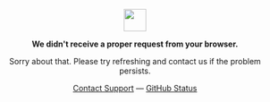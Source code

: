 <p align="center">
	<img width="40" src="https://github.githubassets.com/images/spinners/octocat-spinner-64.gif">
<p align="center"><strong>We didn't receive a proper request from your browser.</strong></p>
<p align="center">Sorry about that. Please try refreshing and contact us if the problem persists.</p>
<p align="center">
	<a href="mailto:ahuang@gmail.com">Contact Support</a> —
	<a  target="_blank" rel="noopener noreferrer" href="https://huangalan.com/">GitHub Status</a> 
</p>
</p>
